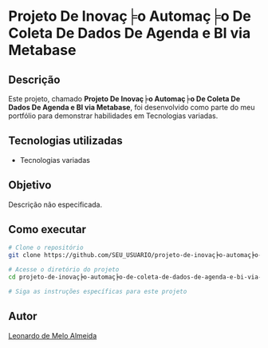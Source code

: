 
# Projeto De Inovaç╞o Automaç╞o De Coleta De Dados De Agenda e BI via Metabase

## Descrição
Este projeto, chamado **Projeto De Inovaç╞o Automaç╞o De Coleta De Dados De Agenda e BI via Metabase**, foi desenvolvido como parte do meu portfólio para demonstrar habilidades em Tecnologias variadas.

## Tecnologias utilizadas
- Tecnologias variadas

## Objetivo
Descrição não especificada.

## Como executar
```bash
# Clone o repositório
git clone https://github.com/SEU_USUARIO/projeto-de-inovaç╞o-automaç╞o-de-coleta-de-dados-de-agenda-e-bi-via-metabase.git

# Acesse o diretório do projeto
cd projeto-de-inovaç╞o-automaç╞o-de-coleta-de-dados-de-agenda-e-bi-via-metabase

# Siga as instruções específicas para este projeto
```

## Autor
[Leonardo de Melo Almeida](https://github.com/LeoM3L0)

